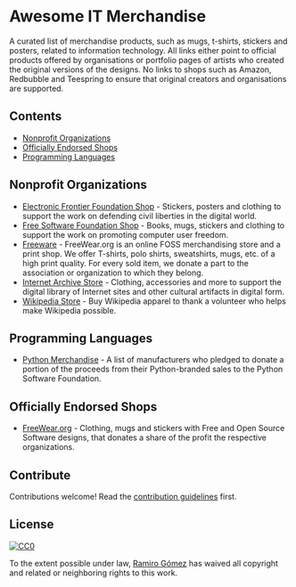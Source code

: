 # Awesome IT Merchandise

A curated list of merchandise products, such as mugs, t-shirts, stickers and posters, related to information technology. All links either point to official products offered by organisations or portfolio pages of artists who created the original versions of the designs. No links to shops such as Amazon, Redbubble and Teespring to ensure that original creators and organisations are supported.

## Contents

* [Nonprofit Organizations](#nonprofit-organizations)
* [Officially Endorsed Shops](officially-endorsed-shops)
* [Programming Languages](#programming-languages)

## Nonprofit Organizations

* [Electronic Frontier Foundation Shop](https://supporters.eff.org/shop) - Stickers, posters and clothing to support the work on defending civil liberties in the digital world.
* [Free Software Foundation Shop](https://shop.fsf.org/) - Books, mugs, stickers and clothing to support the work on promoting computer user freedom.
* [Freeware](https://www.freewear.org) - FreeWear.org is an online FOSS merchandising store and a print shop. We offer T-shirts, polo shirts, sweatshirts, mugs, etc. of a high print quality. For every sold item, we donate a part to the association or organization to which they belong.
* [Internet Archive Store](https://store.archive.org/) - Clothing, accessories and more to support the digital library of Internet sites and other cultural artifacts in digital form.
* [Wikipedia Store](https://store.wikimedia.org/) - Buy Wikipedia apparel to thank a volunteer who helps make Wikipedia possible.

## Programming Languages

* [Python Merchandise](https://www.python.org/community/merchandise/) - A list of manufacturers who pledged to donate a portion of the proceeds from their Python-branded sales to the Python Software Foundation.

## Officially Endorsed Shops

* [FreeWear.org](https://www.freewear.org/) - Clothing, mugs and stickers with Free and Open Source Software designs, that donates a share of the profit the respective organizations.

## Contribute

Contributions welcome! Read the [contribution guidelines](contributing.md) first.

## License

[![CC0](https://mirrors.creativecommons.org/presskit/buttons/88x31/svg/cc-zero.svg)](https://creativecommons.org/publicdomain/zero/1.0)

To the extent possible under law, [Ramiro Gómez](https://ramiro.org/) has waived all copyright and related or neighboring rights to this work.

